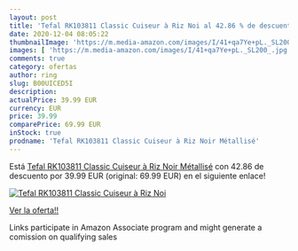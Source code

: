 ```yaml
---
layout: post
title: 'Tefal RK103811 Classic Cuiseur à Riz Noi al 42.86 % de descuento'
date: 2020-12-04 08:05:22
thumbnailImage: 'https://m.media-amazon.com/images/I/41+qa7Ye+pL._SL200_.jpg'
images: [ 'https://m.media-amazon.com/images/I/41+qa7Ye+pL._SL200_.jpg' ]
comments: true
category: ofertas
author: ring
slug: B00UICED5I
description:
actualPrice: 39.99 EUR
currency: EUR
price: 39.99
comparePrice: 69.99 EUR
inStock: true
prodname: 'Tefal RK103811 Classic Cuiseur à Riz Noir Métallisé'
---
```


Está [Tefal RK103811 Classic Cuiseur à Riz Noir Métallisé](https://www.amazon.fr/dp/B00UICED5I/?tag=tolees0d-21) con 42.86 de descuento por 39.99 EUR (original: 69.99 EUR) en el siguiente enlace!

[![Tefal RK103811 Classic Cuiseur à Riz Noi](https://m.media-amazon.com/images/I/41+qa7Ye+pL._SL200_.jpg)](https://www.amazon.fr/dp/B00UICED5I/?tag=tolees0d-21)

[Ver la oferta!!](https://www.amazon.fr/dp/B00UICED5I/?tag=tolees0d-21)

Links participate in Amazon Associate program and might generate a comission on qualifying sales



